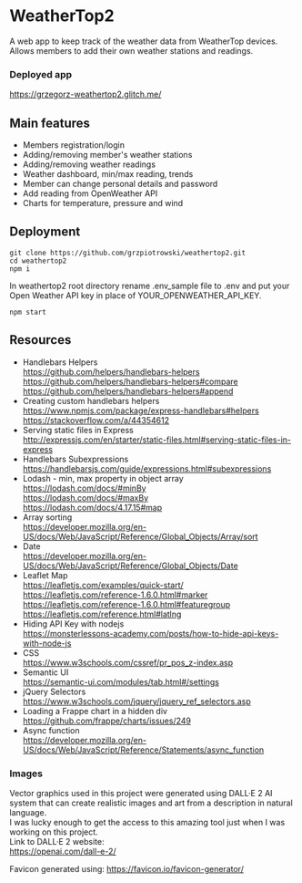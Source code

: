 # WeatherTop2
A web app to keep track of the weather data from WeatherTop devices.
Allows members to add their own weather stations and readings.
### Deployed app
https://grzegorz-weathertop2.glitch.me/

## Main features
* Members registration/login
* Adding/removing member's weather stations
* Adding/removing weather readings
* Weather dashboard, min/max reading, trends
* Member can change personal details and password
* Add reading from OpenWeather API
* Charts for temperature, pressure and wind

## Deployment
    git clone https://github.com/grzpiotrowski/weathertop2.git
    cd weathertop2
    npm i

In weathertop2 root directory rename .env_sample file to .env and put your Open Weather API key in place of YOUR_OPENWEATHER_API_KEY.

    npm start

## Resources
* Handlebars Helpers \
  https://github.com/helpers/handlebars-helpers \
  https://github.com/helpers/handlebars-helpers#compare \
  https://github.com/helpers/handlebars-helpers#append
* Creating custom handlebars helpers \
  https://www.npmjs.com/package/express-handlebars#helpers \
  https://stackoverflow.com/a/44354612
* Serving static files in Express \
  http://expressjs.com/en/starter/static-files.html#serving-static-files-in-express
* Handlebars Subexpressions \
  https://handlebarsjs.com/guide/expressions.html#subexpressions
* Lodash - min, max property in object array \
  https://lodash.com/docs/#minBy \
  https://lodash.com/docs/#maxBy \
  https://lodash.com/docs/4.17.15#map
* Array sorting \
  https://developer.mozilla.org/en-US/docs/Web/JavaScript/Reference/Global_Objects/Array/sort
* Date \
  https://developer.mozilla.org/en-US/docs/Web/JavaScript/Reference/Global_Objects/Date
* Leaflet Map \
  https://leafletjs.com/examples/quick-start/
  https://leafletjs.com/reference-1.6.0.html#marker
  https://leafletjs.com/reference-1.6.0.html#featuregroup
  https://leafletjs.com/reference.html#latlng
* Hiding API Key with nodejs \
  https://monsterlessons-academy.com/posts/how-to-hide-api-keys-with-node-js
* CSS \
  https://www.w3schools.com/cssref/pr_pos_z-index.asp
* Semantic UI \
  https://semantic-ui.com/modules/tab.html#/settings
* jQuery Selectors \
  https://www.w3schools.com/jquery/jquery_ref_selectors.asp
* Loading a Frappe chart in a hidden div \
  https://github.com/frappe/charts/issues/249
* Async function \
  https://developer.mozilla.org/en-US/docs/Web/JavaScript/Reference/Statements/async_function

### Images
Vector graphics used in this project were generated using DALL·E 2 AI system
that can create realistic images and art from a description in natural language. \
I was lucky enough to get the access to this amazing tool just when I was working on this project. \
Link to DALL·E 2 website: \
https://openai.com/dall-e-2/

Favicon generated using: https://favicon.io/favicon-generator/